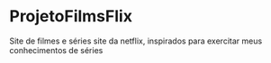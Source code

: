 # ProjetoFilmsFlix
 Site de filmes e séries site da netflix, inspirados para exercitar meus conhecimentos de séries
